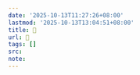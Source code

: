 ```yaml
---
date: '2025-10-13T11:27:26+08:00'
lastmod: '2025-10-13T13:04:51+08:00'
title: 󰗬
url: 󰗬
tags: []
src:
note:
---
```

